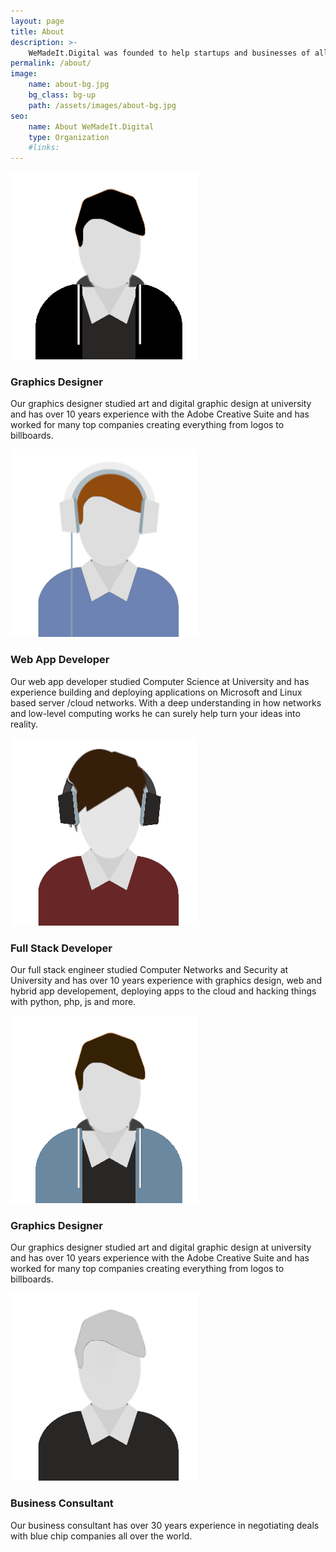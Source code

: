 ```yaml
---
layout: page
title: About
description: >-
    WeMadeIt.Digital was founded to help startups and businesses of all kinds. Find out about the team that makes things digital.
permalink: /about/
image:
    name: about-bg.jpg
    bg_class: bg-up
    path: /assets/images/about-bg.jpg
seo:
    name: About WeMadeIt.Digital
    type: Organization
    #links: 
---
```

<div class="row">
<div class="col-sm-4 text-center">
    <img class="img-fluid lazyload team" src="/assets/images/avatar-svg-3.png" 
    data-src="" alt="Team member 1"/>
    <h3>Graphics Designer</h3>
    <p>
        Our graphics designer studied art and digital graphic design at university and has over 10 years experience with the Adobe Creative Suite
        and has worked for many top companies creating everything from logos to billboards.
    </p>
</div>
<div class="col-sm-4 text-center">
    <img class="img-fluid lazyload team" src="/assets/images/avatar-svg-2.png" 
    data-src="" alt="Team member 1"/>
    <h3>Web App Developer</h3>
    <p>
        Our web app developer studied Computer Science at University and has experience building and deploying applications on Microsoft and Linux based server /cloud networks. With a deep understanding in how networks and low-level computing works he can surely help turn your ideas into reality.
    </p>
</div>
<div class="col-sm-4 text-center">
    <img class="img-fluid lazyload team" src="/assets/images/avatar.png" 
    data-src="" alt="Team member 1"/>
    <h3>Full Stack Developer</h3>
    <p>
        Our full stack engineer studied Computer Networks and Security at University and has over 10 years experience with graphics design, web and hybrid app developement, deploying apps to the cloud and hacking things with python, php, js and more.
    </p>
</div>

<div class="col-sm-4 text-center">
    <img class="img-fluid lazyload team" src="/assets/images/avatar-svg-4.png" 
    data-src="" alt="Team member 1"/>
    <h3>Graphics Designer</h3>
    <p>
        Our graphics designer studied art and digital graphic design at university and has over 10 years experience with the Adobe Creative Suite
        and has worked for many top companies creating everything from logos to billboards.
    </p>
</div>
<div class="col-sm-4 text-center">
    <img class="img-fluid lazyload team" src="/assets/images/avatar-svg-5.png" 
    data-src="" alt="Team member 1"/>
    <h3>Business Consultant</h3>
    <p>
        Our business consultant has over 30 years experience in negotiating deals with blue chip companies all over the world. 
    </p>
</div>
</div>
